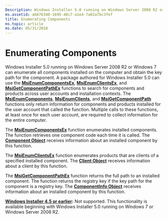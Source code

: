 ```yaml
---
Description: Windows Installer 5.0 running on Windows Server 2008 R2 or Windows 7 can enumerate all components installed on the computer and obtain the key path for the component.
ms.assetid: a6676340-1695-48c7-a1e4-7a02a7bc3fef
title: Enumerating Components
ms.topic: article
ms.date: 05/31/2018
---
```


# Enumerating Components

Windows Installer 5.0 running on Windows Server 2008 R2 or Windows 7 can enumerate all components installed on the computer and obtain the key path for the component. A package authored for Windows Installer 5.0 can use the [**MsiEnumComponentsEx**](/windows/desktop/api/Msi/nf-msi-msienumcomponentsexa), [**MsiEnumClientsEx**](/windows/desktop/api/Msi/nf-msi-msienumclientsexa), and [**MsiGetComponentPathEx**](/windows/desktop/api/Msi/nf-msi-msigetcomponentpathexa) functions to search for components and products across user accounts and installation contexts. The [**MsiEnumComponents**](/windows/desktop/api/Msi/nf-msi-msienumcomponentsa), [**MsiEnumClients**](/windows/desktop/api/Msi/nf-msi-msienumclientsa), and [**MsiGetComponentPath**](/windows/desktop/api/Msi/nf-msi-msigetcomponentpatha) functions only return information for components and products installed for the user account that called the function. Multiple calls to these functions, at least once for each user account, are required to collect information for the entire computer.

The [**MsiEnumComponentsEx**](/windows/desktop/api/Msi/nf-msi-msienumcomponentsexa) function enumerates installed components. The function retrieves one component code each time it is called. The [**Component Object**](components.md) receives information about an installed component by this function.

The [**MsiEnumClientsEx**](/windows/desktop/api/Msi/nf-msi-msienumclientsexa) function enumerates products that are clients of a specified installed component. The [**Client Object**](client.md) receives information about a client by this function.

The [**MsiGetComponentPathEx**](/windows/desktop/api/Msi/nf-msi-msigetcomponentpathexa) function returns the full path to an installed component. The function returns the registry key if the key path for the component is a registry key. The [**ComponentInfo Object**](componentinfo.md) receives information about an installed component by this function.

**[Windows Installer 4.5 or earlier](not-supported-in-windows-installer-4-5.md):** Not supported. This functionality is available beginning with Windows Installer 5.0 running on Windows 7 or Windows Server 2008 R2.

 

 



